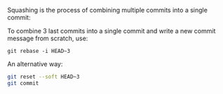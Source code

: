 
Squashing is the process of combining multiple commits into a single commit: 

To combine 3 last commits into a single commit and write a new commit message from scratch, use:

```
git rebase -i HEAD~3 
```

An alternative way:

```bash
git reset --soft HEAD~3
git commit
```
